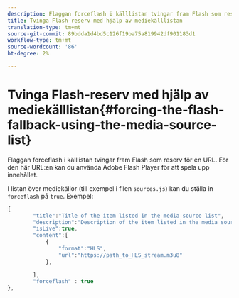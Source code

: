 ```yaml
---
description: Flaggan forceflash i källlistan tvingar fram Flash som reserv för en URL. För den här URL:en kan du använda Adobe Flash Player för att spela upp innehållet.
title: Tvinga Flash-reserv med hjälp av mediekälllistan
translation-type: tm+mt
source-git-commit: 89bdda1d4bd5c126f19ba75a819942df901183d1
workflow-type: tm+mt
source-wordcount: '86'
ht-degree: 2%

---
```



# Tvinga Flash-reserv med hjälp av mediekälllistan{#forcing-the-flash-fallback-using-the-media-source-list}

Flaggan forceflash i källlistan tvingar fram Flash som reserv för en URL. För den här URL:en kan du använda Adobe Flash Player för att spela upp innehållet.

I listan över mediekällor (till exempel i filen `sources.js`) kan du ställa in `forceflash` på `true`. Exempel:

```js
{ 
        "title":"Title of the item listed in the media source list",
        "description":"Description of the item listed in the media source list",
        "isLive":true,
        "content":[ 
            { 
                "format":"HLS",
                "url":"https://path_to_HLS_stream.m3u8"
            },
 
        ],
        "forceflash" : true
},
```

